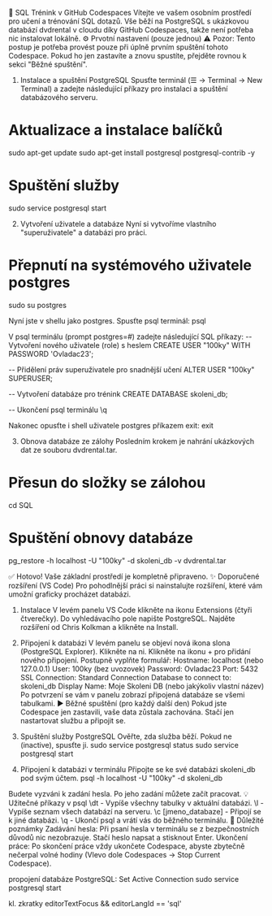 🚀 SQL Trénink v GitHub Codespaces
Vítejte ve vašem osobním prostředí pro učení a trénování SQL dotazů. Vše běží na PostgreSQL s ukázkovou databází dvdrental v cloudu díky GitHub Codespaces, takže není potřeba nic instalovat lokálně.
⚙️ Prvotní nastavení (pouze jednou)
⚠️ Pozor: Tento postup je potřeba provést pouze při úplně prvním spuštění tohoto Codespace. Pokud ho jen zastavíte a znovu spustíte, přejděte rovnou k sekci "Běžné spuštění".
1. Instalace a spuštění PostgreSQL
Spusťte terminál (☰ -> Terminal -> New Terminal) a zadejte následující příkazy pro instalaci a spuštění databázového serveru.
# Aktualizace a instalace balíčků
sudo apt-get update
sudo apt-get install postgresql postgresql-contrib -y

# Spuštění služby
sudo service postgresql start


2. Vytvoření uživatele a databáze
Nyní si vytvoříme vlastního "superuživatele" a databázi pro práci.
# Přepnutí na systémového uživatele postgres
sudo su postgres


Nyní jste v shellu jako postgres. Spusťte psql terminál:
psql


V psql terminálu (prompt postgres=#) zadejte následující SQL příkazy:
-- Vytvoření nového uživatele (role) s heslem
CREATE USER "100ky" WITH PASSWORD 'Ovladac23';

-- Přidělení práv superuživatele pro snadnější učení
ALTER USER "100ky" SUPERUSER;

-- Vytvoření databáze pro trénink
CREATE DATABASE skoleni_db;

-- Ukončení psql terminálu
\q


Nakonec opusťte i shell uživatele postgres příkazem exit:
exit


3. Obnova databáze ze zálohy
Posledním krokem je nahrání ukázkových dat ze souboru dvdrental.tar.
# Přesun do složky se zálohou
cd SQL

# Spuštění obnovy databáze
pg_restore -h localhost -U "100ky" -d skoleni_db -v dvdrental.tar


✅ Hotovo! Vaše základní prostředí je kompletně připraveno.
✨ Doporučené rozšíření (VS Code)
Pro pohodlnější práci si nainstalujte rozšíření, které vám umožní graficky procházet databázi.
1. Instalace
V levém panelu VS Code klikněte na ikonu Extensions (čtyři čtverečky).
Do vyhledávacího pole napište PostgreSQL.
Najděte rozšíření od Chris Kolkman a klikněte na Install.
2. Připojení k databázi
V levém panelu se objeví nová ikona slona (PostgreSQL Explorer). Klikněte na ni.
Klikněte na ikonu + pro přidání nového připojení.
Postupně vyplňte formulář:
Hostname: localhost (nebo 127.0.0.1)
User: 100ky (bez uvozovek)
Password: Ovladac23
Port: 5432
SSL Connection: Standard Connection
Database to connect to: skoleni_db
Display Name: Moje Skoleni DB (nebo jakýkoliv vlastní název)
Po potvrzení se vám v panelu zobrazí připojená databáze se všemi tabulkami.
▶️ Běžné spuštění (pro každý další den)
Pokud jste Codespace jen zastavili, vaše data zůstala zachována. Stačí jen nastartovat službu a připojit se.
1. Spuštění služby PostgreSQL
Ověřte, zda služba běží. Pokud ne (inactive), spusťte ji.
sudo service postgresql status
sudo service postgresql start


2. Připojení k databázi v terminálu
Připojte se ke své databázi skoleni_db pod svým účtem.
psql -h localhost -U "100ky" -d skoleni_db


Budete vyzváni k zadání hesla. Po jeho zadání můžete začít pracovat.
💡 Užitečné příkazy v psql
\dt - Vypíše všechny tabulky v aktuální databázi.
\l - Vypíše seznam všech databází na serveru.
\c [jmeno_databaze] - Připojí se k jiné databázi.
\q - Ukončí psql a vrátí vás do běžného terminálu.
📌 Důležité poznámky
Zadávání hesla: Při psaní hesla v terminálu se z bezpečnostních důvodů nic nezobrazuje. Stačí heslo napsat a stisknout Enter.
Ukončení práce: Po skončení práce vždy ukončete Codespace, abyste zbytečně nečerpal volné hodiny (Vlevo dole Codespaces -> Stop Current Codespace).

propojení databáze 
PostgreSQL: Set Active Connection
sudo service postgresql start


kl. zkratky
editorTextFocus && editorLangId == 'sql'